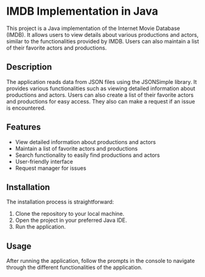 # IMDB Implementation in Java

This project is a Java implementation of the Internet Movie Database (IMDB). It allows users to view details about various productions and actors, similar to the functionalities provided by IMDB. Users can also maintain a list of their favorite actors and productions.

## Description

The application reads data from JSON files using the JSONSimple library. It provides various functionalities such as viewing detailed information about productions and actors. Users can also create a list of their favorite actors and productions for easy access. They also can make a request if an issue is encountered.

## Features

- View detailed information about productions and actors
- Maintain a list of favorite actors and productions
- Search functionality to easily find productions and actors
- User-friendly interface
- Request manager for issues

## Installation

The installation process is straightforward:

1. Clone the repository to your local machine.
2. Open the project in your preferred Java IDE.
3. Run the application.

## Usage

After running the application, follow the prompts in the console to navigate through the different functionalities of the application.
